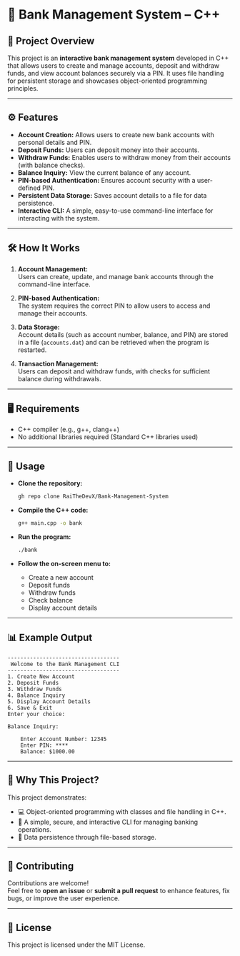 # 🏦 Bank Management System – C++

## 📜 Project Overview
This project is an **interactive bank management system** developed in C++ that allows users to create and manage accounts, deposit and withdraw funds, and view account balances securely via a PIN. It uses file handling for persistent storage and showcases object-oriented programming principles.

---

## ⚙️ Features
- **Account Creation:** Allows users to create new bank accounts with personal details and PIN.
- **Deposit Funds:** Users can deposit money into their accounts.
- **Withdraw Funds:** Enables users to withdraw money from their accounts (with balance checks).
- **Balance Inquiry:** View the current balance of any account.
- **PIN-based Authentication:** Ensures account security with a user-defined PIN.
- **Persistent Data Storage:** Saves account details to a file for data persistence.
- **Interactive CLI:** A simple, easy-to-use command-line interface for interacting with the system.

---

## 🛠️ How It Works
1. **Account Management:**  
   Users can create, update, and manage bank accounts through the command-line interface.

2. **PIN-based Authentication:**  
   The system requires the correct PIN to allow users to access and manage their accounts.

3. **Data Storage:**  
   Account details (such as account number, balance, and PIN) are stored in a file (`accounts.dat`) and can be retrieved when the program is restarted.

4. **Transaction Management:**  
   Users can deposit and withdraw funds, with checks for sufficient balance during withdrawals.

---

## 🖥️ Requirements
- C++ compiler (e.g., g++, clang++)
- No additional libraries required (Standard C++ libraries used)

---

## 🚀 Usage

- **Clone the repository:**
  ```bash
  gh repo clone RaiTheDevX/Bank-Management-System
  ```

- **Compile the C++ code:**
  ```bash
  g++ main.cpp -o bank
  ```

- **Run the program:**
  ```bash
  ./bank
  ```

- **Follow the on-screen menu to:**
  - Create a new account
  - Deposit funds
  - Withdraw funds
  - Check balance
  - Display account details

---

## 📊 Example Output
```text
-----------------------------------
 Welcome to the Bank Management CLI
-----------------------------------
1. Create New Account
2. Deposit Funds
3. Withdraw Funds
4. Balance Inquiry
5. Display Account Details
6. Save & Exit
Enter your choice:

Balance Inquiry:

    Enter Account Number: 12345
    Enter PIN: ****
    Balance: $1000.00
```

---

## 🤔 Why This Project?

This project demonstrates:
- 💻 Object-oriented programming with classes and file handling in C++.
- 🔐 A simple, secure, and interactive CLI for managing banking operations.
- 💾 Data persistence through file-based storage.

---

## 🙌 Contributing
Contributions are welcome!  
Feel free to **open an issue** or **submit a pull request** to enhance features, fix bugs, or improve the user experience.

---

## 📜 License
This project is licensed under the MIT License.
